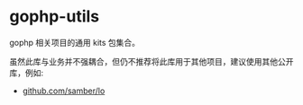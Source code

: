 # gophp-utils

gophp 相关项目的通用 kits 包集合。

虽然此库与业务并不强耦合，但仍不推荐将此库用于其他项目，建议使用其他公开库，例如:

- [github.com/samber/lo](https://github.com/samber/lo)